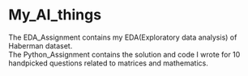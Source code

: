 # My_AI_things
The EDA_Assignment contains my EDA(Exploratory data analysis) of Haberman dataset.<br>
The Python_Assignment contains the solution and code I wrote for 10 handpicked questions related to matrices and mathematics.

